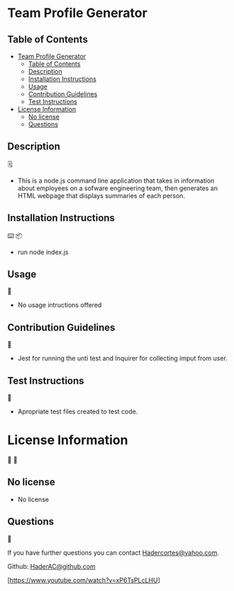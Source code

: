 # Team Profile Generator

## Table of Contents
- [Team Profile Generator](#team-profile-generator)
  - [Table of Contents](#table-of-contents)
  - [Description](#description)
  - [Installation Instructions](#installation-instructions)
  - [Usage](#usage)
  - [Contribution Guidelines](#contribution-guidelines)
  - [Test Instructions](#test-instructions)
- [License Information](#license-information)
  - [No license](#no-license)
  - [Questions](#questions)


## Description
:spiral_notepad:

* This is a node.js command line application that takes in information about employees on a sofware engineering team, then generates an HTML webpage that displays summaries of each person. 

## Installation Instructions

:keyboard:
:package:
* run node index.js

## Usage
:battery:

* No usage intructions offered

## Contribution Guidelines
:link:

* Jest for running the unti test and Inquirer for collecting imput from user. 

## Test Instructions
:open_book:

* Apropriate test files created to test code.

# License Information
:memo:
:pencil:

## No license

* No license

## Questions
:e-mail:

If you have further questions you can contact Hadercortes@yahoo.com.

Github: HaderAC@github.com

[https://www.youtube.com/watch?v=xP6TsPLcLHU]

